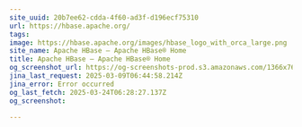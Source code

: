```yaml
---
site_uuid: 20b7ee62-cdda-4f60-ad3f-d196ecf75310
url: https://hbase.apache.org/
tags: 
image: https://hbase.apache.org/images/hbase_logo_with_orca_large.png
site_name: Apache HBase – Apache HBase® Home
title: Apache HBase – Apache HBase® Home
og_screenshot_url: https://og-screenshots-prod.s3.amazonaws.com/1366x768/80/false/9c9488ef9d6ea70accf4c031bedb08710a5dcbaee87e77c4eba3f86e9465b98a.jpeg
jina_last_request: 2025-03-09T06:44:58.214Z
jina_error: Error occurred
og_last_fetch: 2025-03-24T06:28:27.137Z
og_screenshot: 

---
```


